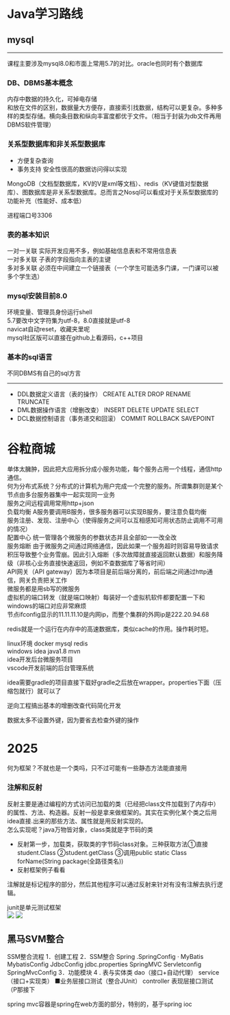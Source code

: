 # Java学习路线

## mysql
---
课程主要涉及mysql8.0和市面上常用5.7的对比。oracle也同时有个数据库

### DB、DBMS基本概念

内存中数据的持久化，可掉电存储  
和放在文件的区别，数据量大方便存，直接索引找数据，结构可以更复杂。多种多样的类型存储。横向条目数和纵向丰富度都优于文件。（相当于封装为db文件再用DBMS软件管理）  
### 关系型数据库和非关系型数据库

* 方便复杂查询
* 事务支持 安全性很高的数据访问得以实现
  

MongoDB（文档型数据库，KV的V是xml等文档）、redis（KV键值对型数据库）、图数据库是非关系型数据库。总而言之Nosql可以看成对于关系型数据库的功能补充（性能好、成本低）  


进程端口号3306


### 表的基本知识
一对一关联 实际开发应用不多，例如基础信息表和不常用信息表  
一对多关联 子表的字段指向主表的主键  
多对多关联 必须在中间建立一个链接表（一个学生可能选多门课，一门课可以被多个学生选）  

### mysql安装目前8.0
环境变量、管理员身份运行shell  
5.7要改中文字符集为utf-8，8.0直接就是utf-8  
navicat自动reset，收藏夹里呢  
mysql社区版可以直接在github上看源码，c++项目  

### 基本的sql语言
不同DBMS有自己的sql方言  

---

* DDL数据定义语言（表的操作） CREATE ALTER DROP RENAME TRUNCATE
* DML数据操作语言（增删改查） INSERT DELETE UPDATE SELECT
* DCL数据控制语言（事务递交和回滚） COMMIT ROLLBACK SAVEPOINT



# 谷粒商城
单体太臃肿，因此把大应用拆分成小服务功能，每个服务占用一个线程，通信http通信。  
何为分布式系统？分布式的计算机为用户完成一个完整的服务。所谓集群则是某个节点由多台服务器集中一起实现同一业务  
服务之间远程调用常用http+json  
负载均衡 A服务要调用B服务，很多服务器可以实现B服务，要注意负载均衡  
服务注册、发现、注册中心（使得服务之间可以互相感知可用状态防止调用不可用的情况）  
配置中心 统一管理各个微服务的参数状态并且全部如一一改全改  
服务熔断 由于微服务之间通过网络通信，因此如果一个服务超时则容易导致请求积压导致整个业务雪崩。因此引入熔断（多次故障就直接返回默认数据）和服务降级（非核心业务直接快速返回，例如不查数据库了等省时间）  
API网关（API gateway）因为本项目是前后端分离的，前后端之间通过http通信，网关负责把关工作  
微服务都是用sb写的微服务  
虚拟机的端口转发（就是端口映射）每装好一个虚拟机软件都要配置一下和windows的端口对应非常麻烦  
节点ifconfig显示的11.11.11.10是内网ip，而整个集群的外网ip是222.20.94.68  

redis就是一个运行在内存中的高速数据库，类似cache的作用。操作耗时短。  
  
linux环境 docker mysql redis  
windows idea java1.8 mvn  
idea开发后台微服务项目  
vscode开发前端的后台管理系统  


idea需要gradle的项目直接下载好gradle之后放在wrapper。properties下面（压缩包就行）就可以了  


逆向工程搞出基本的增删改查代码简化开发

数据太多不设置外键，因为要省去检查外键的操作  



# 2025
何为框架？不就也是一个类吗，只不过可能有一些静态方法能直接用  
### 注解和反射
反射主要是通过编程的方式访问已加载的类（已经把class文件加载到了内存中）的属性、方法、构造器。反射一般是拿来做框架的。其实在实例化某个类之后用idea直接.出来的那些方法、属性就是用反射实现的。  
怎么实现呢？java万物皆对象，class类就是字节码的类  
- 反射第一步，加载类，获取类的字节码class对象。三种获取方法①直接student.Class ②student.getClass ③调用public static Class forName(String package(全路径类名))
- 反射框架例子看看


注解就是标记程序的部分，然后其他程序可以通过反射来针对有没有注解去执行逻辑。  

junit是单元测试框架  
![](https://cdn.jsdelivr.net/gh/EuphratesG/myPic@main/202501022022174.png)
![](https://cdn.jsdelivr.net/gh/EuphratesG/myPic@main/202501022025216.png)


## 黑马SVM整合
SSM整合流程
1．创建工程
2．SSM整合
Spring
.SpringConfig
· MyBatis
MybatisConfig
JdbcConfig
jdbc.properties
SpringMVC
Servletconfig
SpringMvcConfig
3．功能模块      4
. 表与实体类
dao（接口+自动代理）
service（接口+实现类）
■业务层接口测试（整合JUnit）
controller
表现层接口测试（P那接下


spring mvc容器是spring在web方面的部分，特别的，基于spring ioc